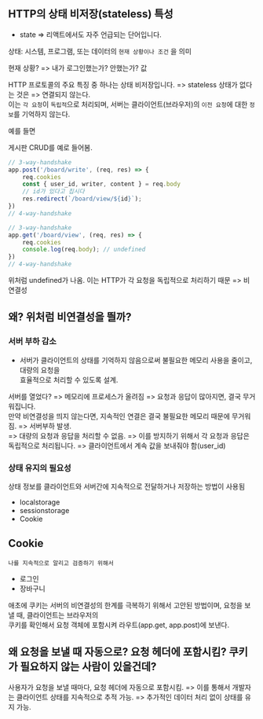 ## HTTP의 상태 비저장(stateless) 특성

- state => 리액트에서도 자주 언급되는 단어입니다.

상태: 시스템, 프로그램, 또는 데이터의 `현재 상황이나 조건` 을 의미

현재 상황? => 내가 로그인했는가? 안했는가? 값

HTTP 프로토콜의 주요 특징 중 하나는 상태 비저장입니다. => stateless
상태가 없다는 것은 => 연결되지 않는다.  
이는 `각 요청`이 `독립적`으로 처리되며, 서버는 클라이언트(브라우저)의 `이전 요청`에 대한 `정보`를 기억하지 않는다. 

예를 들면

게시판 CRUD를 예로 들어봄.

```js
// 3-way-handshake
app.post('/board/write', (req, res) => {
    req.cookies
    const { user_id, writer, content } = req.body
    // id가 있다고 칩시다
    res.redirect(`/board/view/${id}`);
})
// 4-way-handshake

// 3-way-handshake
app.get('/board/view', (req, res) => {
    req.cookies
    console.log(req.body); // undefined
})
// 4-way-handshake
```

위처럼 undefined가 나옴. 이는 HTTP가 각 요청을 독립적으로 처리하기 때문 => 비연결성

## 왜? 위처럼 비연결성을 띌까?

### 서버 부하 감소

- 서버가 클라이언트의 상태를 기억하지 않음으로써 불필요한 메모리 사용을 줄이고, 대량의 요청을  
효율적으로 처리할 수 있도록 설계.  

서버를 열었다? => 메모리에 프로세스가 올려짐 => 요청과 응답이 많아지면, 결국 무거워집니다.  
만약 비연결성을 띄지 않는다면, 지속적인 연결은 결국 불필요한 메모리 때문에 무거워짐. => 서버부하 발생.  
=> 대량의 요청과 응답을 처리할 수 없음.
=> 이를 방지하기 위해서 각 요청과 응답은 독립적으로 처리됩니다.
=> 클라이언트에서 계속 값을 보내줘야 함(user_id)

### 상태 유지의 필요성

상태 정보를 클라이언트와 서버간에 지속적으로 전달하거나 저장하는 방법이 사용됨

- localstorage
- sessionstorage
- Cookie

## Cookie

`나를 지속적으로 알리고 검증하기 위해서`

- 로그인
- 장바구니

애초에 쿠키는 서버의 비연결성의 한계를 극복하기 위해서 고안된 방법이며, 요청을 보낼 때, 클라이언트는 브라우저의  
쿠키를 확인해서 요청 객체에 포함시켜 라우트(app.get, app.post)에 보낸다.

## 왜 요청을 보낼 때 자동으로? 요청 헤더에 포함시킴? 쿠키가 필요하지 않는 사람이 있을건데?

사용자가 요청을 보낼 때마다, 요청 헤더에 자동으로 포함시킴.
=> 이를 통해서 개발자는 클라이언트 상태를 지속적으로 추적 가능.
=> 추가적인 데이터 처리 없이 상태를 유지 가능.
